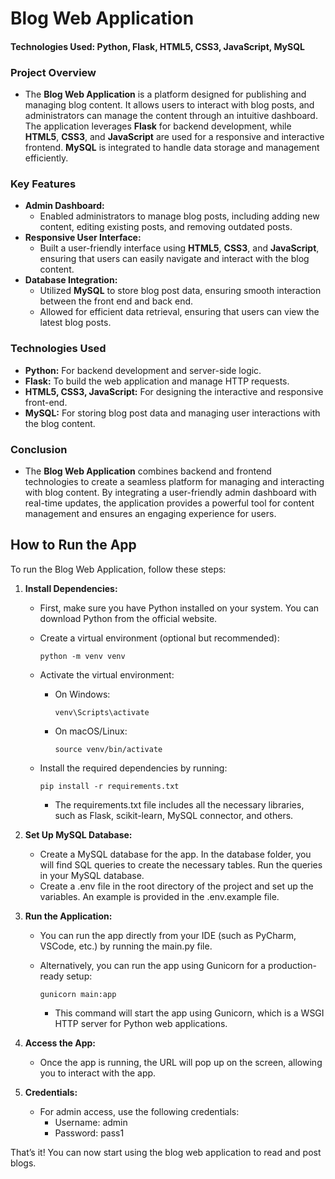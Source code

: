 # Blog Web Application

#### Technologies Used: Python, Flask, HTML5, CSS3, JavaScript, MySQL

### Project Overview

- The **Blog Web Application** is a platform designed for publishing and managing blog content. It allows users to interact with blog posts, and administrators can manage the content through an intuitive dashboard. The application leverages **Flask** for backend development, while **HTML5**, **CSS3**, and **JavaScript** are used for a responsive and interactive frontend. **MySQL** is integrated to handle data storage and management efficiently.

### Key Features

- **Admin Dashboard:**
  - Enabled administrators to manage blog posts, including adding new content, editing existing posts, and removing outdated posts.
- **Responsive User Interface:**
  - Built a user-friendly interface using **HTML5**, **CSS3**, and **JavaScript**, ensuring that users can easily navigate and interact with the blog content.
- **Database Integration:**
  - Utilized **MySQL** to store blog post data, ensuring smooth interaction between the front end and back end.
  - Allowed for efficient data retrieval, ensuring that users can view the latest blog posts.

### Technologies Used

- **Python:** For backend development and server-side logic.
- **Flask:** To build the web application and manage HTTP requests.
- **HTML5, CSS3, JavaScript:** For designing the interactive and responsive front-end.
- **MySQL:** For storing blog post data and managing user interactions with the blog content.

### Conclusion

- The **Blog Web Application** combines backend and frontend technologies to create a seamless platform for managing and interacting with blog content. By integrating a user-friendly admin dashboard with real-time updates, the application provides a powerful tool for content management and ensures an engaging experience for users.

## How to Run the App

To run the Blog Web Application, follow these steps:

1.  **Install Dependencies:**

    - First, make sure you have Python installed on your system. You can download Python from the official website.
    - Create a virtual environment (optional but recommended):

          python -m venv venv

    - Activate the virtual environment:

      - On Windows:

            venv\Scripts\activate

      - On macOS/Linux:

            source venv/bin/activate

    - Install the required dependencies by running:

          pip install -r requirements.txt

      - The requirements.txt file includes all the necessary libraries, such as Flask, scikit-learn, MySQL connector, and others.

2.  **Set Up MySQL Database:**

    - Create a MySQL database for the app. In the database folder, you will find SQL queries to create the necessary tables. Run the queries in your MySQL database.
    - Create a .env file in the root directory of the project and set up the variables. An example is provided in the .env.example file.

3.  **Run the Application:**

    - You can run the app directly from your IDE (such as PyCharm, VSCode, etc.) by running the main.py file.
    - Alternatively, you can run the app using Gunicorn for a production-ready setup:

          gunicorn main:app

      - This command will start the app using Gunicorn, which is a WSGI HTTP server for Python web applications.

4.  **Access the App:**

    - Once the app is running, the URL will pop up on the screen, allowing you to interact with the app.

5.  **Credentials:**

    - For admin access, use the following credentials:
      - Username: admin
      - Password: pass1

That’s it! You can now start using the blog web application to read and post blogs.
